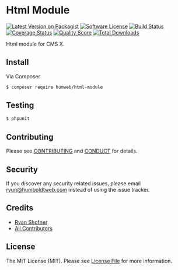 # Html Module

[![Latest Version on Packagist][ico-version]][link-packagist]
[![Software License][ico-license]](LICENSE.md)
[![Build Status][ico-travis]][link-travis]
[![Coverage Status][ico-scrutinizer]][link-scrutinizer]
[![Quality Score][ico-code-quality]][link-code-quality]
[![Total Downloads][ico-downloads]][link-downloads]

Html module for CMS X.

## Install

Via Composer

``` bash
$ composer require humweb/html-module
```

## Testing

``` bash
$ phpunit
```

## Contributing

Please see [CONTRIBUTING](.github/CONTRIBUTING.md) and [CONDUCT](CONDUCT.md) for details.

## Security

If you discover any security related issues, please email ryun@humboldtweb.com instead of using the issue tracker.

## Credits

- [Ryan Shofner][link-author]
- [All Contributors][link-contributors]

## License

The MIT License (MIT). Please see [License File](LICENSE.md) for more information.

[ico-version]: https://img.shields.io/packagist/v/humweb/html-module.svg?style=flat-square
[ico-license]: https://img.shields.io/badge/license-MIT-brightgreen.svg?style=flat-square
[ico-travis]: https://img.shields.io/travis/humweb/html-module/master.svg?style=flat-square
[ico-scrutinizer]: https://img.shields.io/scrutinizer/coverage/g/humweb/html-module.svg?style=flat-square
[ico-code-quality]: https://img.shields.io/scrutinizer/g/humweb/html-module.svg?style=flat-square
[ico-downloads]: https://img.shields.io/packagist/dt/humweb/html-module.svg?style=flat-square

[link-packagist]: https://packagist.org/packages/humweb/html-module
[link-travis]: https://travis-ci.org/humweb/html-module
[link-scrutinizer]: https://scrutinizer-ci.com/g/humweb/html-module/code-structure
[link-code-quality]: https://scrutinizer-ci.com/g/humweb/html-module
[link-downloads]: https://packagist.org/packages/humweb/html-module
[link-author]: https://github.com/ryun
[link-contributors]: ../../contributors
